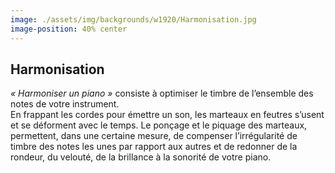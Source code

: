 ```yaml
---
image: ./assets/img/backgrounds/w1920/Harmonisation.jpg
image-position: 40% center
---
```


## Harmonisation

_« Harmoniser un piano »_ consiste à optimiser le timbre de l’ensemble des notes de votre instrument.  
En frappant les cordes pour émettre un son, les marteaux en feutres s’usent et se déforment avec le temps. Le ponçage et le piquage des marteaux, permettent, dans une certaine mesure, de compenser l’irrégularité de timbre des notes les unes par rapport aux autres et de redonner de la rondeur, du velouté, de la brillance à la sonorité de votre piano.